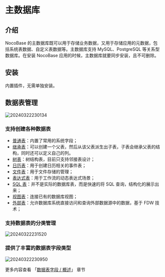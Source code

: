 # 主数据库

<PluginInfo name="data-source-main"></PluginInfo>

## 介绍

NocoBase 的主数据库既可以用于存储业务数据，又用于存储应用的元数据，包括系统表数据、自定义表数据等。主数据库支持 MySQL、PostgreSQL 等关系型数据库。在安装 NocoBase 应用的时候，主数据库就要同步安装，且不可删除。

## 安装

内置插件，无需单独安装。

## 数据表管理

![20240322230134](https://static-docs.nocobase.com/20240322230134.png)

### 支持创建各种数据表

- [普通表](/handbook/data-source-main/general-collection)：内置了常用的系统字段；
- [继承表](/handbook/data-source-main/inheritance-collection)：可以创建一个父表，然后从该父表派生出子表，子表会继承父表的结构，同时还可以定义自己的列。
- [树表](/handbook/collection-tree)：树结构表，目前只支持邻接表设计；
- [日历表](/handbook/calendar/calendar-collection)：用于创建日历相关的事件表；
- [文件表](/handbook/file-manager/file-collection)：用于文件存储的管理；
- [表达式表](/handbook/workflow-dynamic-calculation/expression)：用于工作流的动态表达式场景；
- [SQL 表](/handbook/collection-sql)：并不是实际的数据库表，而是快速的将 SQL 查询，结构化的展示出来；
- [视图表](/handbook/collection-view)：连接已有的数据库视图；
- [外部表](/handbook/collection-fdw)：允许数据库系统直接访问和查询外部数据源中的数据，基于 FDW 技术；

### 支持数据表的分类管理

![20240322231520](https://static-docs.nocobase.com/20240322231520.png)

### 提供了丰富的数据表字段类型

![20240322230950](https://static-docs.nocobase.com/20240322230950.png)

更多内容查看 「[数据表字段 / 概述](/handbook/data-modeling/collection-fields)」 章节
